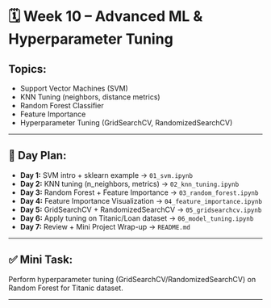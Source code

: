 
# 🗓️ Week 10 – Advanced ML & Hyperparameter Tuning

## Topics:
- Support Vector Machines (SVM)
- KNN Tuning (neighbors, distance metrics)
- Random Forest Classifier
- Feature Importance
- Hyperparameter Tuning (GridSearchCV, RandomizedSearchCV)

---

## 📅 Day Plan:
- **Day 1:** SVM intro + sklearn example → `01_svm.ipynb`
- **Day 2:** KNN tuning (n_neighbors, metrics) → `02_knn_tuning.ipynb`
- **Day 3:** Random Forest + Feature Importance → `03_random_forest.ipynb`
- **Day 4:** Feature Importance Visualization → `04_feature_importance.ipynb`
- **Day 5:** GridSearchCV + RandomizedSearchCV → `05_gridsearchcv.ipynb`
- **Day 6:** Apply tuning on Titanic/Loan dataset → `06_model_tuning.ipynb`
- **Day 7:** Review + Mini Project Wrap-up → `README.md`

---

## ✅ Mini Task:
Perform hyperparameter tuning (GridSearchCV/RandomizedSearchCV) on Random Forest for Titanic dataset.


---